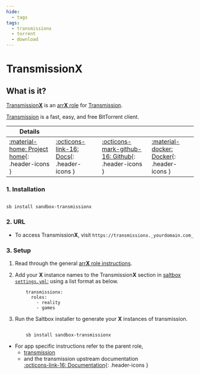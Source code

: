 ```yaml
---
hide:
  - tags
tags:
  - transmissionx
  - torrent
  - download
---
```


# Transmission**X**

## What is it?

[Transmission**X**](https://transmissionbt.com/) is an [arr**X** role](arrx.md) for [Transmission](../../sandbox/apps/transmission.md).

[Transmission](https://transmissionbt.com/) is a fast, easy, and free BitTorrent client.

| Details     |             |             |             |
|-------------|-------------|-------------|-------------|
| [:material-home: Project home](https://transmissionbt.com/){: .header-icons } | [:octicons-link-16: Docs](https://github.com/transmission/transmission/wiki){: .header-icons } | [:octicons-mark-github-16: Github](https://github.com/transmission/transmission){: .header-icons } | [:material-docker: Docker](https://hub.docker.com/r/linuxserver/transmission){: .header-icons }|

### 1. Installation

``` shell

sb install sandbox-transmissionx

```

### 2. URL

- To access Transmission**X**, visit `https://transmissionx._yourdomain.com_`

### 3. Setup

1. Read through the general [arr**X** role instructions](arrx.md).

2. Add your **X** instance names to the Transmission**X** section in [saltbox `settings.yml`:](../settings.md) using a list format as below.

    ``` { .yaml }
        transmissionx:
          roles:
            - reality
            - games
    ```

3. Run the Saltbox installer to generate your **X** instances of transmission.

      ``` { .shell }

          sb install sandbox-transmissionx

      ```

- For app specific instructions refer to the parent role,
  - [transmission](../../sandbox/apps/transmission.md)<Br/>
  - and the transmission upstream documentation <BR/>
       [:octicons-link-16: Documentation](https://github.com/transmission/transmission/blob/main/docs/README.md){: .header-icons }
